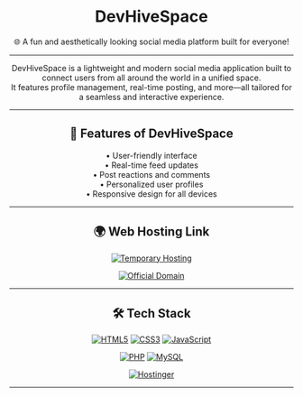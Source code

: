 <div align="center">

# DevHiveSpace  
🌐 A fun and aesthetically looking social media platform built for everyone!

---

DevHiveSpace is a lightweight and modern social media application built to 
connect users from all around the world in a unified space.  
It features profile management, real-time posting, and more—all tailored for a 
seamless and interactive experience.

---

## 🚀 Features of DevHiveSpace

• User-friendly interface  
• Real-time feed updates  
• Post reactions and comments  
• Personalized user profiles  
• Responsive design for all devices

---

## 🌍 Web Hosting Link

[![Temporary Hosting](https://img.shields.io/badge/Temporary_Hosting-Hostinger-blueviolet?style=for-the-badge&logo=hostinger&logoColor=white)](https://mediumslateblue-tapir-985631.hostingersite.com/)

[![Official Domain](https://img.shields.io/badge/Official_Domain-devhivespace.com-00C7B7?style=for-the-badge&logo=netlify&labelColor=0D0D0D)](https://devhivespace.com/)

---

## 🛠️ Tech Stack

[![HTML5](https://img.shields.io/badge/HTML5-E34F26?style=for-the-badge&logo=html5&logoColor=white)](https://developer.mozilla.org/en-US/docs/Web/Guide/HTML/HTML5)
[![CSS3](https://img.shields.io/badge/CSS3-1572B6?style=for-the-badge&logo=css3&logoColor=white)](https://developer.mozilla.org/en-US/docs/Web/CSS)
[![JavaScript](https://img.shields.io/badge/JavaScript-F7DF1E?style=for-the-badge&logo=javascript&logoColor=black)](https://developer.mozilla.org/en-US/docs/Web/JavaScript)

[![PHP](https://img.shields.io/badge/PHP-777BB4?style=for-the-badge&logo=php&logoColor=white)](https://www.php.net/)
[![MySQL](https://img.shields.io/badge/MySQL-4479A1?style=for-the-badge&logo=mysql&logoColor=white)](https://www.mysql.com/)

[![Hostinger](https://img.shields.io/badge/Hostinger-673DE6?style=for-the-badge&logo=hostinger&logoColor=white)](https://www.hostinger.com/)

---
</div>
